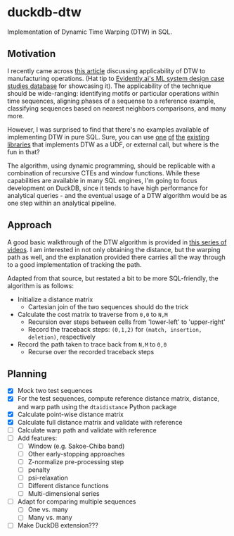 # duckdb-dtw
Implementation of Dynamic Time Warping (DTW) in SQL.

## Motivation

I recently came across [this article](https://medium.com/trusted-data-science-haleon/fastdtw-in-action-optimizing-manufacturing-operations-c07f3cc5023c) discussing applicability of DTW to manufacturing operations. (Hat tip to [Evidently.ai's ML system design case studies database](https://www.evidentlyai.com/ml-system-design) for showcasing it). The applicability of the technique should be wide-ranging: identifying motifs or particular operations within time sequences, aligning phases of a sequense to a reference example, classifying sequences based on nearest neighbors comparisons, and many more.

However, I was surprised to find that there's no examples available of implementing DTW in pure SQL. Sure, you can use [one](https://pypi.org/project/dtaidistance/) [of](https://tslearn.readthedocs.io/en/stable/index.html) [the](https://pyts.readthedocs.io/en/stable/index.html) [existing](https://pypi.org/project/dtw-python/) [libraries](https://pypi.org/project/fastdtw/) that implements DTW as a UDF, or external call, but where is the fun in that? 

The algorithm, using dynamic programming, should be replicable with a combination of recursive CTEs and window functions. While these capabilities are available in many SQL engines, I'm going to focus development on DuckDB, since it tends to have high performance for analytical queries - and the eventual usage of a DTW algorithm would be as one step within an analytical pipeline.

## Approach

A good basic walkthrough of the DTW algorithm is provided in [this series of videos](https://www.youtube.com/playlist?list=PLmZlBIcArwhMJoGk5zpiRlkaHUqy5dLzL). I am interested in not only obtaining the distance, but the warping path as well, and the explanation provided there carries all the way through to a good implementation of tracking the path. 

Adapted from that source, but restated a bit to be more SQL-friendly, the algorithm is as follows:

* Initialize a distance matrix
    * Cartesian join of the two sequences should do the trick
* Calculate the cost matrix to traverse from `0,0` to `N,M`
  * Recursion over steps between cells from 'lower-left' to 'upper-right'
  * Record the traceback steps: `(0,1,2)` for `(match, insertion, deletion)`, respectively
* Record the path taken to trace back from `N,M` to `0,0`
  * Recurse over the recorded traceback steps
 
## Planning

- [x] Mock two test sequences
- [x] For the test sequences, compute reference distance matrix, distance, and warp path using the `dtaidistance` Python package
- [x] Calculate point-wise distance matrix
- [x] Calculate full distance matrix and validate with reference
- [ ] Calculate warp path and validate with reference
- [ ] Add features:
  - [ ] Window (e.g. Sakoe-Chiba band)
  - [ ] Other early-stopping approaches
  - [ ] Z-normalize pre-processing step
  - [ ] penalty
  - [ ] psi-relaxation
  - [ ] Different distance functions
  - [ ] Multi-dimensional series
- [ ] Adapt for comparing multiple sequences
  - [ ] One vs. many
  - [ ] Many vs. many
- [ ] Make DuckDB extension???
